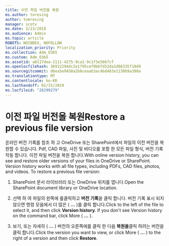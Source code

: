 ```yaml
---
title: 이전 파일 버전을 복원
ms.author: toresing
author: tomresing
manager: scotv
ms.date: 3/23/2018
ms.audience: Admin
ms.topic: article
ROBOTS: NOINDEX, NOFOLLOW
localization_priority: Priority
ms.collection: Adm_O365
ms.custom: Adm_O365
ms.assetid: a8117dea-2111-4275-9ca1-9c1f3e5667cf
ms.openlocfilehash: 36912294dc2e1795cef0b67d52da1d66335f10d9
ms.sourcegitcommit: d6ea5e9458a2b8ceaab3ac4bd483e1130b9a398a
ms.translationtype: MT
ms.contentlocale: ko-KR
ms.lasthandoff: 01/15/2019
ms.locfileid: "28299279"
---
```

# <a name="restore-a-previous-file-version"></a><span data-ttu-id="54401-102">이전 파일 버전을 복원</span><span class="sxs-lookup"><span data-stu-id="54401-102">Restore a previous file version</span></span>

<span data-ttu-id="54401-p101">온라인 버전 기록를 참조 하 고 OneDrive 또는 SharePoint에서 파일의 이전 버전을 복원할 수 있습니다. Pdf, CAD 파일, 사진 및 비디오를 포함 한 모든 파일 형식, 버전 기록 작동 합니다. 이전 파일 버전을 복원 합니다.</span><span class="sxs-lookup"><span data-stu-id="54401-p101">With online version history, you can see and restore older versions of your files in OneDrive or SharePoint. Version history works with all file types, including PDFs, CAD files, photos, and videos. To restore a previous file version:</span></span>
  
1. <span data-ttu-id="54401-106">SharePoint 문서 라이브러리 또는 OneDrive 위치를 엽니다.</span><span class="sxs-lookup"><span data-stu-id="54401-106">Open the SharePoint document library or OneDrive location.</span></span>
    
2. <span data-ttu-id="54401-p102">선택 하 여 파일의 왼쪽에 를클릭하고 **버전 기록**을 클릭 합니다. 버전 기록 표시 되지 않으면 명령 모음에서 더 많은 ( **...** )를 클릭 합니다.</span><span class="sxs-lookup"><span data-stu-id="54401-p102">Click to the left of the file to select it, and then click **Version history**. If you don't see Version history on the command bar, click More ( **...** ).</span></span> 
    
3. <span data-ttu-id="54401-109">보기, 또는 자세히 ( **...** ) 버전의 오른쪽에를 클릭 한 다음 **복원을**클릭 하려는 버전을 클릭 합니다.</span><span class="sxs-lookup"><span data-stu-id="54401-109">Click the version you want to view, or click More ( **...** ) to the right of a version and then click **Restore**.</span></span>
    

